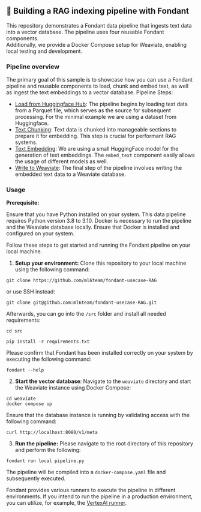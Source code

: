 ## 🍫 Building a RAG indexing pipeline with Fondant

This repository demonstrates a Fondant data pipeline that ingests text
data into a vector database. The pipeline uses four reusable Fondant components.  
Additionally, we provide a Docker Compose setup for Weaviate, enabling local testing and
development.

### Pipeline overview

The primary goal of this sample is to showcase how you can use a Fondant pipeline and reusable
components to load, chunk and embed text, as well as ingest the text embeddings to a vector
database.
Pipeline Steps:

- [Load from Huggingface Hub](https://github.com/ml6team/fondant/tree/main/components/load_from_hf_hub): The
  pipeline begins by loading text data from a Parquet file, which serves as the
  source for subsequent processing. For the minimal example we are using a dataset from Huggingface.
- [Text Chunking](https://github.com/ml6team/fondant/tree/main/components/chunk_text): Text data is
  chunked into manageable sections to prepare it for embedding. This
  step
  is crucial for performant RAG systems.
- [Text Embedding](https://github.com/ml6team/fondant/tree/main/components/embed_text): We are using
  a small HuggingFace model for the generation of text embeddings.
  The `embed_text` component easily allows the usage of different models as well.
- [Write to Weaviate](https://github.com/ml6team/fondant/tree/main/components/index_weaviate): The
  final step of the pipeline involves writing the embedded text data to
  a Weaviate database.

### Usage

**Prerequisite:**

Ensure that you have Python installed on your system. This data pipeline requires Python version 3.8
to 3.10.
Docker is necessary to run the pipeline and the Weaviate database locally. Ensure that Docker is
installed and configured on your system.

Follow these steps to get started and running the Fondant pipeline on your local machine.

1. **Setup your environment:** Clone this repository to your local machine using the following
   command:

```shell
git clone https://github.com/ml6team/fondant-usecase-RAG
```

or use SSH instead:

```shell
git clone git@github.com:ml6team/fondant-usecase-RAG.git
```

Afterwards, you can go into the `/src` folder and install all needed requirements:

```shell
cd src
```

```shell
pip install -r requirements.txt
```

Please confirm that Fondant has been installed correctly on your system by executing the following
command:

```shell
fondant --help
```

2. **Start the vector database**: Navigate to the `weaviate` directory and start the Weaviate
   instance using Docker Compose:

```shell
cd weaviate 
docker compose up
```

Ensure that the database instance is running by validating access with the following command:

```shell
curl http://localhost:8080/v1/meta
```

3. **Run the pipeline:** Please navigate to the root directory of this repository and perform the
   following:

```shell
fondant run local pipeline.py
```

The pipeline will be compiled into a `docker-compose.yaml` file and subsequently executed.

Fondant provides various runners to execute the pipeline in different environments. If you intend to
run the pipeline in a production environment, you can utilize, for example,
the [VertexAI runner](https://fondant.ai/en/latest/pipeline/#vertex-runner).
